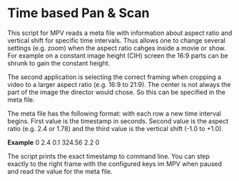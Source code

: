 # Time based Pan & Scan
This script for MPV reads a meta file with information about aspect ratio and vertical shift for specific time intervals. Thus allows one to change several settings (e.g. zoom) when the aspect ratio cahges inside a movie or show. For example on a constant image height (CIH) screen the 16:9 parts can be shrunk to gain the constant height.

The second application is selecting the correct framing when cropping a video to a larger aspect ratio (e.g. 16:9 to 21:9). The center is not always the part of the image the director would chose. So this can be specified in the meta file.

The meta file has the following format: with each row a new time interval begins. First value is the timestamp in seconds. Second value is the aspect ratio (e.g. 2.4 or 1.78) and the third value is the vertical shift (-1.0 to +1.0).

**Example**
0 2.4 0.1
324.56 2.2 0

The script prints the exact timestamp to command line. You can step exactly to the right frame with the configured keys im MPV when paused and read the value for the meta file.

